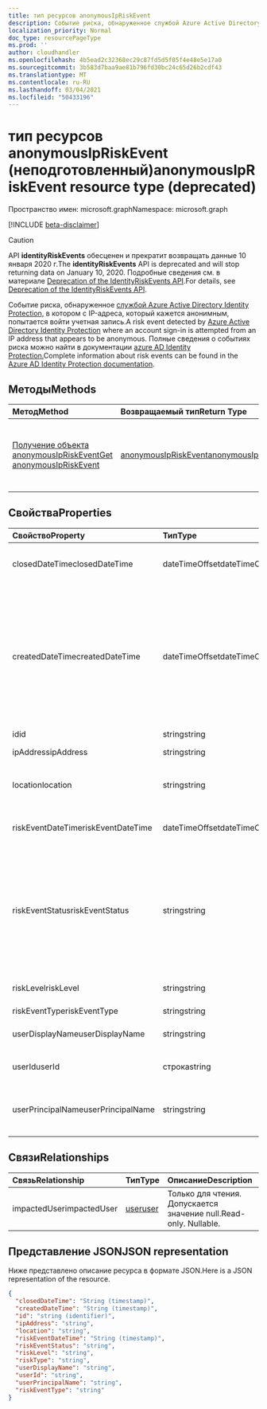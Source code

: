 ```yaml
---
title: тип ресурсов anonymousIpRiskEvent
description: Событие риска, обнаруженное службой Azure Active Directory Identity Protection, в котором с IP-адреса, который кажется анонимным, попытается войти учетная запись. Полные сведения о событиях риска можно найти в документации по защите удостоверений Azure AD.
localization_priority: Normal
doc_type: resourcePageType
ms.prod: ''
author: cloudhandler
ms.openlocfilehash: 4b5ead2c32368ec29c87fd5d5f05f4e48e5e17a0
ms.sourcegitcommit: 3b583d7baa9ae81b796fd30bc24c65d26b2cdf43
ms.translationtype: MT
ms.contentlocale: ru-RU
ms.lasthandoff: 03/04/2021
ms.locfileid: "50433196"
---
```

# <a name="anonymousipriskevent-resource-type-deprecated"></a><span data-ttu-id="70c7f-104">тип ресурсов anonymousIpRiskEvent (неподготовленный)</span><span class="sxs-lookup"><span data-stu-id="70c7f-104">anonymousIpRiskEvent resource type (deprecated)</span></span>

<span data-ttu-id="70c7f-105">Пространство имен: microsoft.graph</span><span class="sxs-lookup"><span data-stu-id="70c7f-105">Namespace: microsoft.graph</span></span>

[!INCLUDE [beta-disclaimer](../../includes/beta-disclaimer.md)]

>[!CAUTION]
><span data-ttu-id="70c7f-106">API **identityRiskEvents** обесценен и прекратит возвращать данные 10 января 2020 г.</span><span class="sxs-lookup"><span data-stu-id="70c7f-106">The **identityRiskEvents** API is deprecated and will stop returning data on January 10, 2020.</span></span> <span data-ttu-id="70c7f-107">Подробные сведения см. в материале [Deprecation of the IdentityRiskEvents API](https://developer.microsoft.com/office/blogs/deprecatation-of-the-identityriskevents-api/).</span><span class="sxs-lookup"><span data-stu-id="70c7f-107">For details, see [Deprecation of the IdentityRiskEvents API](https://developer.microsoft.com/office/blogs/deprecatation-of-the-identityriskevents-api/).</span></span>

<span data-ttu-id="70c7f-108">Событие риска, обнаруженное [службой Azure Active Directory Identity Protection,](/azure/active-directory/identity-protection/overview-identity-protection) в котором с IP-адреса, который кажется анонимным, попытается войти учетная запись.</span><span class="sxs-lookup"><span data-stu-id="70c7f-108">A risk event detected by [Azure Active Directory Identity Protection](/azure/active-directory/identity-protection/overview-identity-protection) where an account sign-in is attempted from an IP address that appears to be anonymous.</span></span> <span data-ttu-id="70c7f-109">Полные сведения о событиях риска можно найти в документации [azure AD Identity Protection.](/azure/active-directory/identity-protection/overview-identity-protection)</span><span class="sxs-lookup"><span data-stu-id="70c7f-109">Complete information about risk events can be found in the [Azure AD Identity Protection documentation](/azure/active-directory/identity-protection/overview-identity-protection).</span></span>


## <a name="methods"></a><span data-ttu-id="70c7f-110">Методы</span><span class="sxs-lookup"><span data-stu-id="70c7f-110">Methods</span></span>

| <span data-ttu-id="70c7f-111">Метод</span><span class="sxs-lookup"><span data-stu-id="70c7f-111">Method</span></span>           | <span data-ttu-id="70c7f-112">Возвращаемый тип</span><span class="sxs-lookup"><span data-stu-id="70c7f-112">Return Type</span></span>    |<span data-ttu-id="70c7f-113">Описание</span><span class="sxs-lookup"><span data-stu-id="70c7f-113">Description</span></span>|
|:---------------|:--------|:----------|
|[<span data-ttu-id="70c7f-114">Получение объекта anonymousIpRiskEvent</span><span class="sxs-lookup"><span data-stu-id="70c7f-114">Get anonymousIpRiskEvent</span></span>](../api/anonymousipriskevent-get.md) | [<span data-ttu-id="70c7f-115">anonymousIpRiskEvent</span><span class="sxs-lookup"><span data-stu-id="70c7f-115">anonymousIpRiskEvent</span></span>](anonymousipriskevent.md) |<span data-ttu-id="70c7f-116">Чтение свойств и связей анонимного объектаIpRiskEvent.</span><span class="sxs-lookup"><span data-stu-id="70c7f-116">Read properties and relationships of anonymousIpRiskEvent object.</span></span>|

## <a name="properties"></a><span data-ttu-id="70c7f-117">Свойства</span><span class="sxs-lookup"><span data-stu-id="70c7f-117">Properties</span></span>
| <span data-ttu-id="70c7f-118">Свойство</span><span class="sxs-lookup"><span data-stu-id="70c7f-118">Property</span></span>     | <span data-ttu-id="70c7f-119">Тип</span><span class="sxs-lookup"><span data-stu-id="70c7f-119">Type</span></span>   |<span data-ttu-id="70c7f-120">Описание</span><span class="sxs-lookup"><span data-stu-id="70c7f-120">Description</span></span>|
|:---------------|:--------|:----------|
|<span data-ttu-id="70c7f-121">closedDateTime</span><span class="sxs-lookup"><span data-stu-id="70c7f-121">closedDateTime</span></span>|<span data-ttu-id="70c7f-122">dateTimeOffset</span><span class="sxs-lookup"><span data-stu-id="70c7f-122">dateTimeOffset</span></span>| <span data-ttu-id="70c7f-123">Дата и время закрытия события риска</span><span class="sxs-lookup"><span data-stu-id="70c7f-123">The date and time that the risk event was closed</span></span>|
|<span data-ttu-id="70c7f-124">createdDateTime</span><span class="sxs-lookup"><span data-stu-id="70c7f-124">createdDateTime</span></span>|<span data-ttu-id="70c7f-125">dateTimeOffset</span><span class="sxs-lookup"><span data-stu-id="70c7f-125">dateTimeOffset</span></span>| <span data-ttu-id="70c7f-126">Дата и время создания события риска.</span><span class="sxs-lookup"><span data-stu-id="70c7f-126">The date and time that the risk event was created.</span></span> <span data-ttu-id="70c7f-127">Это всегда больше или равно дате самого события риска.</span><span class="sxs-lookup"><span data-stu-id="70c7f-127">This is always greater than or equal to the datetime of the risk event itself.</span></span> <span data-ttu-id="70c7f-128">Это правильное свойство, используемее в качестве фильтра при запросе событий риска.</span><span class="sxs-lookup"><span data-stu-id="70c7f-128">This is the correct property to use as a filter when querying risk events.</span></span>|
|<span data-ttu-id="70c7f-129">id</span><span class="sxs-lookup"><span data-stu-id="70c7f-129">id</span></span>|<span data-ttu-id="70c7f-130">string</span><span class="sxs-lookup"><span data-stu-id="70c7f-130">string</span></span>| <span data-ttu-id="70c7f-131">Только для чтения</span><span class="sxs-lookup"><span data-stu-id="70c7f-131">Read-only</span></span>|
|<span data-ttu-id="70c7f-132">ipAddress</span><span class="sxs-lookup"><span data-stu-id="70c7f-132">ipAddress</span></span>|<span data-ttu-id="70c7f-133">string</span><span class="sxs-lookup"><span data-stu-id="70c7f-133">string</span></span>| <span data-ttu-id="70c7f-134">IP-адрес входного</span><span class="sxs-lookup"><span data-stu-id="70c7f-134">The IP address of the sign-in</span></span>|
|<span data-ttu-id="70c7f-135">location</span><span class="sxs-lookup"><span data-stu-id="70c7f-135">location</span></span>|<span data-ttu-id="70c7f-136">string</span><span class="sxs-lookup"><span data-stu-id="70c7f-136">string</span></span>| <span data-ttu-id="70c7f-137">Расположение, прикрепленное к IP-адресу входного</span><span class="sxs-lookup"><span data-stu-id="70c7f-137">The location attached to the IP address of the sign-in</span></span>|
|<span data-ttu-id="70c7f-138">riskEventDateTime</span><span class="sxs-lookup"><span data-stu-id="70c7f-138">riskEventDateTime</span></span>|<span data-ttu-id="70c7f-139">dateTimeOffset</span><span class="sxs-lookup"><span data-stu-id="70c7f-139">dateTimeOffset</span></span>| <span data-ttu-id="70c7f-140">Дата и время возникновения события риска</span><span class="sxs-lookup"><span data-stu-id="70c7f-140">The date and time when the risk event occurred</span></span>|
|<span data-ttu-id="70c7f-141">riskEventStatus</span><span class="sxs-lookup"><span data-stu-id="70c7f-141">riskEventStatus</span></span>|<span data-ttu-id="70c7f-142">string</span><span class="sxs-lookup"><span data-stu-id="70c7f-142">string</span></span>| <span data-ttu-id="70c7f-143">Возможные значения: `active`, `remediated`, `dismissedAsFixed`, `dismissedAsFalsePositive`, `dismissedAsIgnore`, `loginBlocked`, `closedMfaAuto`, `closedMultipleReasons`.</span><span class="sxs-lookup"><span data-stu-id="70c7f-143">Possible values are: `active`, `remediated`, `dismissedAsFixed`, `dismissedAsFalsePositive`, `dismissedAsIgnore`, `loginBlocked`, `closedMfaAuto`, `closedMultipleReasons`.</span></span>|
|<span data-ttu-id="70c7f-144">riskLevel</span><span class="sxs-lookup"><span data-stu-id="70c7f-144">riskLevel</span></span>|<span data-ttu-id="70c7f-145">string</span><span class="sxs-lookup"><span data-stu-id="70c7f-145">string</span></span>| <span data-ttu-id="70c7f-146">Возможные значения: `low`, `medium`, `high`.</span><span class="sxs-lookup"><span data-stu-id="70c7f-146">Possible values are: `low`, `medium`, `high`.</span></span>|
|<span data-ttu-id="70c7f-147">riskEventType</span><span class="sxs-lookup"><span data-stu-id="70c7f-147">riskEventType</span></span>|<span data-ttu-id="70c7f-148">string</span><span class="sxs-lookup"><span data-stu-id="70c7f-148">string</span></span>| <span data-ttu-id="70c7f-149">Тип риска</span><span class="sxs-lookup"><span data-stu-id="70c7f-149">The type of risk</span></span>|
|<span data-ttu-id="70c7f-150">userDisplayName</span><span class="sxs-lookup"><span data-stu-id="70c7f-150">userDisplayName</span></span>|<span data-ttu-id="70c7f-151">string</span><span class="sxs-lookup"><span data-stu-id="70c7f-151">string</span></span>| <span data-ttu-id="70c7f-152">Имя пользователя, на которого существует риск</span><span class="sxs-lookup"><span data-stu-id="70c7f-152">The name of the user at risk</span></span>|
|<span data-ttu-id="70c7f-153">userId</span><span class="sxs-lookup"><span data-stu-id="70c7f-153">userId</span></span>|<span data-ttu-id="70c7f-154">строка</span><span class="sxs-lookup"><span data-stu-id="70c7f-154">string</span></span>| <span data-ttu-id="70c7f-155">ID пользователя, на который существует риск</span><span class="sxs-lookup"><span data-stu-id="70c7f-155">The id of the user at risk</span></span>|
|<span data-ttu-id="70c7f-156">userPrincipalName</span><span class="sxs-lookup"><span data-stu-id="70c7f-156">userPrincipalName</span></span>|<span data-ttu-id="70c7f-157">string</span><span class="sxs-lookup"><span data-stu-id="70c7f-157">string</span></span>| <span data-ttu-id="70c7f-158">Основное имя пользователя пользователя, на которого существует риск</span><span class="sxs-lookup"><span data-stu-id="70c7f-158">The user principal name of the user at risk</span></span>|

## <a name="relationships"></a><span data-ttu-id="70c7f-159">Связи</span><span class="sxs-lookup"><span data-stu-id="70c7f-159">Relationships</span></span>
| <span data-ttu-id="70c7f-160">Связь</span><span class="sxs-lookup"><span data-stu-id="70c7f-160">Relationship</span></span> | <span data-ttu-id="70c7f-161">Тип</span><span class="sxs-lookup"><span data-stu-id="70c7f-161">Type</span></span>   |<span data-ttu-id="70c7f-162">Описание</span><span class="sxs-lookup"><span data-stu-id="70c7f-162">Description</span></span>|
|:---------------|:--------|:----------|
|<span data-ttu-id="70c7f-163">impactedUser</span><span class="sxs-lookup"><span data-stu-id="70c7f-163">impactedUser</span></span>|[<span data-ttu-id="70c7f-164">user</span><span class="sxs-lookup"><span data-stu-id="70c7f-164">user</span></span>](user.md)| <span data-ttu-id="70c7f-p105">Только для чтения. Допускается значение null.</span><span class="sxs-lookup"><span data-stu-id="70c7f-p105">Read-only. Nullable.</span></span>|

## <a name="json-representation"></a><span data-ttu-id="70c7f-167">Представление JSON</span><span class="sxs-lookup"><span data-stu-id="70c7f-167">JSON representation</span></span>

<span data-ttu-id="70c7f-168">Ниже представлено описание ресурса в формате JSON.</span><span class="sxs-lookup"><span data-stu-id="70c7f-168">Here is a JSON representation of the resource.</span></span>

<!-- {
  "blockType": "resource",
  "optionalProperties": [

  ],
   "baseType":"microsoft.graph.locatedRiskEvent",
  "@odata.type": "microsoft.graph.anonymousIpRiskEvent"
}-->

```json
{
  "closedDateTime": "String (timestamp)",
  "createdDateTime": "String (timestamp)",
  "id": "string (identifier)",
  "ipAddress": "string",
  "location": "string",
  "riskEventDateTime": "String (timestamp)",
  "riskEventStatus": "string",
  "riskLevel": "string",
  "riskType": "string",
  "userDisplayName": "string",
  "userId": "string",
  "userPrincipalName": "string",
  "riskEventType": "string"
}

```

<!-- uuid: 8fcb5dbc-d5aa-4681-8e31-b001d5168d79
2015-10-25 14:57:30 UTC -->
<!--
{
  "type": "#page.annotation",
  "description": "anonymousIpRiskEvent resource",
  "keywords": "",
  "section": "documentation",
  "tocPath": "",
  "suppressions": []
}
-->
